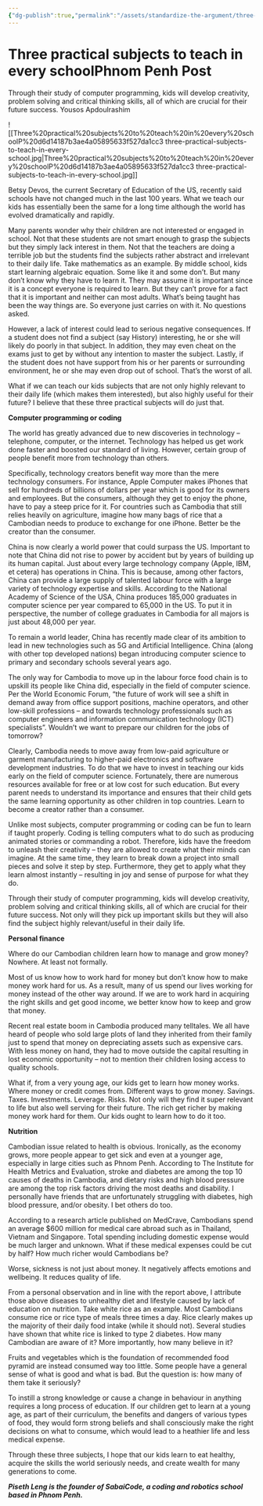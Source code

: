 ```yaml
---
{"dg-publish":true,"permalink":"/assets/standardize-the-argument/three-practical-subjects-to-teach-in-every-school-p/"}
---
```


# Three practical subjects to teach in every schoolPhnom Penh Post

Through their study of computer programming, kids will develop creativity, problem solving and critical thinking skills, all of which are crucial for their future success. Yousos Apdoulrashim

![[Three%20practical%20subjects%20to%20teach%20in%20every%20schoolP%20d6d14187b3ae4a05895633f527da1cc3 three-practical-subjects-to-teach-in-every-school.jpg\|Three%20practical%20subjects%20to%20teach%20in%20every%20schoolP%20d6d14187b3ae4a05895633f527da1cc3 three-practical-subjects-to-teach-in-every-school.jpg]]

Betsy Devos, the current Secretary of Education of the US, recently said schools have not changed much in the last 100 years. What we teach our kids has essentially been the same for a long time although the world has evolved dramatically and rapidly.

Many parents wonder why their children are not interested or engaged in school. Not that these students are not smart enough to grasp the subjects but they simply lack interest in them. Not that the teachers are doing a terrible job but the students find the subjects rather abstract and irrelevant to their daily life. Take mathematics as an example. By middle school, kids start learning algebraic equation. Some like it and some don’t. But many don’t know why they have to learn it. They may assume it is important since it is a concept everyone is required to learn. But they can’t prove for a fact that it is important and neither can most adults. What’s being taught has been the way things are. So everyone just carries on with it. No questions asked.

However, a lack of interest could lead to serious negative consequences. If a student does not find a subject (say History) interesting, he or she will likely do poorly in that subject. In addition, they may even cheat on the exams just to get by without any intention to master the subject. Lastly, if the student does not have support from his or her parents or surrounding environment, he or she may even drop out of school. That’s the worst of all.

What if we can teach our kids subjects that are not only highly relevant to their daily life (which makes them interested), but also highly useful for their future? I believe that these three practical subjects will do just that.

**Computer programming or coding**

The world has greatly advanced due to new discoveries in technology – telephone, computer, or the internet. Technology has helped us get work done faster and boosted our standard of living. However, certain group of people benefit more from technology than others.

Specifically, technology creators benefit way more than the mere technology consumers. For instance, Apple Computer makes iPhones that sell for hundreds of billions of dollars per year which is good for its owners and employees. But the consumers, although they get to enjoy the phone, have to pay a steep price for it. For countries such as Cambodia that still relies heavily on agriculture, imagine how many bags of rice that a Cambodian needs to produce to exchange for one iPhone. Better be the creator than the consumer.

China is now clearly a world power that could surpass the US. Important to note that China did not rise to power by accident but by years of building up its human capital. Just about every large technology company (Apple, IBM, et cetera) has operations in China. This is because, among other factors, China can provide a large supply of talented labour force with a large variety of technology expertise and skills. According to the National Academy of Science of the USA, China produces 185,000 graduates in computer science per year compared to 65,000 in the US. To put it in perspective, the number of college graduates in Cambodia for all majors is just about 48,000 per year.

To remain a world leader, China has recently made clear of its ambition to lead in new technologies such as 5G and Artificial Intelligence. China (along with other top developed nations) began introducing computer science to primary and secondary schools several years ago.

The only way for Cambodia to move up in the labour force food chain is to upskill its people like China did, especially in the field of computer science. Per the World Economic Forum, “the future of work will see a shift in demand away from office support positions, machine operators, and other low-skill professions – and towards technology professionals such as computer engineers and information communication technology (ICT) specialists”. Wouldn’t we want to prepare our children for the jobs of tomorrow?

Clearly, Cambodia needs to move away from low-paid agriculture or garment manufacturing to higher-paid electronics and software development industries. To do that we have to invest in teaching our kids early on the field of computer science. Fortunately, there are numerous resources available for free or at low cost for such education. But every parent needs to understand its importance and ensures that their child gets the same learning opportunity as other children in top countries. Learn to become a creator rather than a consumer.

Unlike most subjects, computer programming or coding can be fun to learn if taught properly. Coding is telling computers what to do such as producing animated stories or commanding a robot. Therefore, kids have the freedom to unleash their creativity – they are allowed to create what their minds can imagine. At the same time, they learn to break down a project into small pieces and solve it step by step. Furthermore, they get to apply what they learn almost instantly – resulting in joy and sense of purpose for what they do.

Through their study of computer programming, kids will develop creativity, problem solving and critical thinking skills, all of which are crucial for their future success. Not only will they pick up important skills but they will also find the subject highly relevant/useful in their daily life.

**Personal finance**

Where do our Cambodian children learn how to manage and grow money? Nowhere. At least not formally.

Most of us know how to work hard for money but don’t know how to make money work hard for us. As a result, many of us spend our lives working for money instead of the other way around. If we are to work hard in acquiring the right skills and get good income, we better know how to keep and grow that money.

Recent real estate boom in Cambodia produced many telltales. We all have heard of people who sold large plots of land they inherited from their family just to spend that money on depreciating assets such as expensive cars. With less money on hand, they had to move outside the capital resulting in lost economic opportunity – not to mention their children losing access to quality schools.

What if, from a very young age, our kids get to learn how money works. Where money or credit comes from. Different ways to grow money. Savings. Taxes. Investments. Leverage. Risks. Not only will they find it super relevant to life but also well serving for their future. The rich get richer by making money work hard for them. Our kids ought to learn how to do it too.

**Nutrition**

Cambodian issue related to health is obvious. Ironically, as the economy grows, more people appear to get sick and even at a younger age, especially in large cities such as Phnom Penh. According to The Institute for Health Metrics and Evaluation, stroke and diabetes are among the top 10 causes of deaths in Cambodia, and dietary risks and high blood pressure are among the top risk factors driving the most deaths and disability. I personally have friends that are unfortunately struggling with diabetes, high blood pressure, and/or obesity. I bet others do too.

According to a research article published on MedCrave, Cambodians spend an average $600 million for medical care abroad such as in Thailand, Vietnam and Singapore. Total spending including domestic expense would be much larger and unknown. What if these medical expenses could be cut by half? How much richer would Cambodians be?

Worse, sickness is not just about money. It negatively affects emotions and wellbeing. It reduces quality of life.

From a personal observation and in line with the report above, I attribute those above diseases to unhealthy diet and lifestyle caused by lack of education on nutrition. Take white rice as an example. Most Cambodians consume rice or rice type of meals three times a day. Rice clearly makes up the majority of their daily food intake (while it should not). Several studies have shown that white rice is linked to type 2 diabetes. How many Cambodian are aware of it? More importantly, how many believe in it?

Fruits and vegetables which is the foundation of recommended food pyramid are instead consumed way too little. Some people have a general sense of what is good and what is bad. But the question is: how many of them take it seriously?

To instill a strong knowledge or cause a change in behaviour in anything requires a long process of education. If our children get to learn at a young age, as part of their curriculum, the benefits and dangers of various types of food, they would form strong beliefs and shall consciously make the right decisions on what to consume, which would lead to a heathier life and less medical expense.

Through these three subjects, I hope that our kids learn to eat healthy, acquire the skills the world seriously needs, and create wealth for many generations to come.

***Piseth Leng is the founder of SabaiCode, a coding and robotics school based in Phnom Penh.***